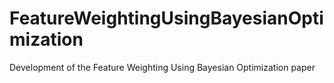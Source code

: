 # FeatureWeightingUsingBayesianOptimization
Development of the Feature Weighting Using Bayesian Optimization paper
